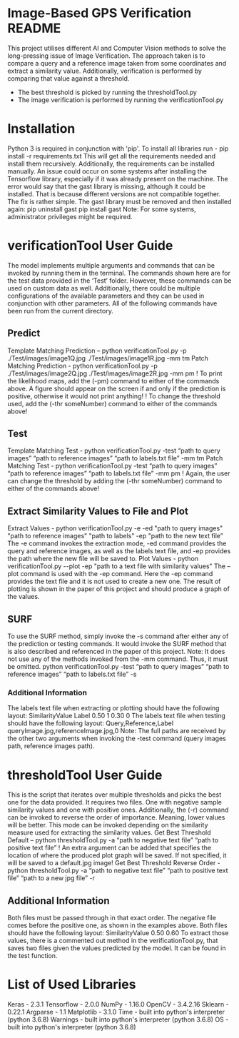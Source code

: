 # Image-Based GPS Verification README #
This project utilises different AI and Computer Vision methods
to solve the long-pressing issue of Image Verification. The approach
taken is to compare a query and a reference image taken from some coordinates
and extract a similarity value. Additionally, verification is performed by comparing
that value against a threshold.
- The best threshold is picked by running the thresholdTool.py
- The image verification is performed by running the verificationTool.py

# Installation #
Python 3 is required in conjunction with 'pip'.
To install all libraries run - pip install -r requirements.txt
This will get all the requirements needed and install them recursively.
Additionally, the requirements can be installed manually. An issue could occur on some systems after installing the Tensorflow library, especially if it was already present on the machine. The error would say that the gast library is missing, although it could be installed. That is because different versions are not compatible together. The fix is rather simple. The gast library must be removed and then installed again:
pip uninstall gast
pip install gast
Note: For some systems, administrator privileges might be required.

# verificationTool User Guide #
The model implements multiple arguments and commands that can be invoked by running them in the terminal. The commands shown here are for the test data provided in the ‘Test’ folder. However, these commands can be used on custom data as well. Additionally, there could be multiple configurations of the available parameters and they can be used in conjunction with other parameters. All of the following commands have been run from the current directory.

## Predict ##
Template Matching Prediction – python verificationTool.py -p ./Test/images/image1Q.jpg ./Test/images/image1R.jpg -mm tm
Patch Matching Prediction - python verificationTool.py -p ./Test/images/image2Q.jpg ./Test/images/image2R.jpg -mm pm
! To print the likelihood maps, add the (-pm) command to either of the commands above. A figure should appear on the screen if and only if the prediction is positive, otherwise it would not print anything!
! To change the threshold used, add the (-thr someNumber) command to either of the commands above!

## Test ##
Template Matching Test - python verificationTool.py -test “path to query images” “path to reference images” “path to labels.txt file” -mm tm
Patch Matching Test - python verificationTool.py -test “path to query images” “path to reference images” “path to labels.txt file” -mm pm
! Again, the user can change the threshold by adding the (-thr someNumber) command to either of the commands above!

## Extract Similarity Values to File and Plot ##
Extract Values - python verificationTool.py -e -ed "path to query images" "path to reference images" "path to labels" -ep "path to the new text file”
The -e command invokes the extraction mode, -ed command provides the query and reference images, as well as the labels text file, and -ep provides the path where the new file will be saved to.
Plot Values - python verificationTool.py --plot -ep "path to a text file with similarity values"
The –plot command is used with the -ep command. Here the -ep command provides the text file and it is not used to create a new one. The result of plotting is shown in the paper of this project and should produce a graph of the values.

## SURF ##
To use the SURF method, simply invoke the -s command after either any of the prediction or testing commands. It would invoke the SURF method that is also described and referenced in the paper of this project.
Note: It does not use any of the methods invoked from the -mm command. Thus, it must be omitted.
python verificationTool.py -test “path to query images” “path to reference images” “path to labels.txt file” -s

### Additional Information ###
The labels text file when extracting or plotting should have the following layout:
SimilarityValue Label
0.50 1
0.30 0
The labels text file when testing should have the following layout:
Query,Reference,Label
queryImage.jpg,referenceImage.jpg,0
Note: The full paths are received by the other two arguments when invoking the -test command (query images path, reference images path).

# thresholdTool User Guide #
This is the script that iterates over multiple thresholds and picks the best one for the data provided. It requires two files. One with negative sample similarity values and one with positive ones. Additionally, the (-r) command can be invoked to reverse the order of importance. Meaning, lower values will be better. This mode can be invoked depending on the similarity measure used for extracting the similarity values.
Get Best Threshold Default – python thresholdTool.py -a “path to negative text file” “path to positive text file”
! An extra argument can be added that specifies the location of where the produced plot graph will be saved. If not specified, it will be saved to a default.jpg image!
Get Best Threshold Reverse Order - python thresholdTool.py -a “path to negative text file” “path to positive text file” “path to a new jpg file” -r

## Additional Information ##
Both files must be passed through in that exact order. The negative file comes before the positive one, as shown in the examples above. Both files should have the following layout:
SimilarityValue
0.50
0.60
To extract those values, there is a commented out method in the verificationTool.py, that saves two files given the values predicted by the model. It can be found in the test function.

# List of Used Libraries #
Keras - 2.3.1
Tensorflow - 2.0.0
NumPy - 1.16.0
OpenCV - 3.4.2.16
Sklearn - 0.22.1
Argparse - 1.1
Matplotlib - 3.1.0
Time - built into python's interpreter (python 3.6.8)
Warnings - built into python's interpreter (python 3.6.8)
OS - built into python's interpreter (python 3.6.8)

